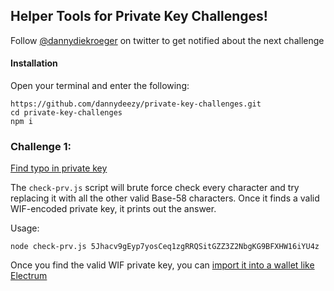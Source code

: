 ## Helper Tools for Private Key Challenges!

Follow [@dannydiekroeger](https://twitter.com/dannydiekroeger) on twitter to get notified about the next challenge

#### Installation
Open your terminal and enter the following:
```
https://github.com/dannydeezy/private-key-challenges.git
cd private-key-challenges
npm i
```

### Challenge 1:
[Find typo in private key](https://twitter.com/dannydiekroeger/status/1344898855997825035?s=20)

The `check-prv.js` script will brute force check every character and try replacing it with
all the other valid Base-58 characters. Once it finds a valid WIF-encoded private key, it prints
out the answer.

Usage:

```
node check-prv.js 5Jhacv9gEyp7yosCeq1zgRRQSitGZZ3Z2NbgKG9BFXHW16iYU4z
```

Once you find the valid WIF private key, you can [import it into a wallet like Electrum](https://bitcoinelectrum.com/importing-your-private-keys-into-electrum/#:~:text=Just%20select%20%E2%80%9CImport%20bitcoin%20addresses,Wallet%20Import%20Format%20(WIF).)
